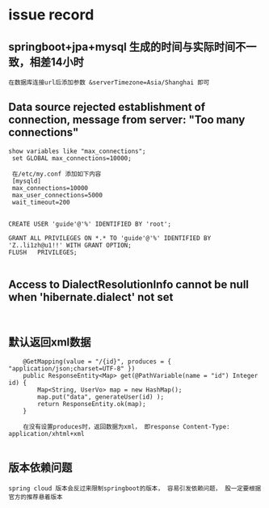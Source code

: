 # issue record


## springboot+jpa+mysql 生成的时间与实际时间不一致，相差14小时
```
在数据库连接url后添加参数 &serverTimezone=Asia/Shanghai 即可

```


## Data source rejected establishment of connection,  message from server: "Too many connections"
```
show variables like "max_connections"; 
 set GLOBAL max_connections=10000;
 
 在/etc/my.conf 添加如下内容
 [mysqld]
 max_connections=10000
 max_user_connections=5000
 wait_timeout=200

```
## 
```
CREATE USER 'guide'@'%' IDENTIFIED BY 'root';

GRANT ALL PRIVILEGES ON *.* TO 'guide'@'%' IDENTIFIED BY 'Z..li1zh@u1!!' WITH GRANT OPTION;
FLUSH   PRIVILEGES;


```





## Access to DialectResolutionInfo cannot be null when 'hibernate.dialect' not set
```


```



## 默认返回xml数据
```
    @GetMapping(value = "/{id}", produces = { "application/json;charset=UTF-8" })
    public ResponseEntity<Map> get(@PathVariable(name = "id") Integer id) {
        Map<String, UserVo> map = new HashMap();
        map.put("data", generateUser(id) );
        return ResponseEntity.ok(map);
    }
    
    在没有设置produces时，返回数据为xml， 即response Content-Type: application/xhtml+xml


```

##  版本依赖问题
```
spring cloud 版本会反过来限制springboot的版本， 容易引发依赖问题， 股一定要根据官方的推荐悬着版本
```




